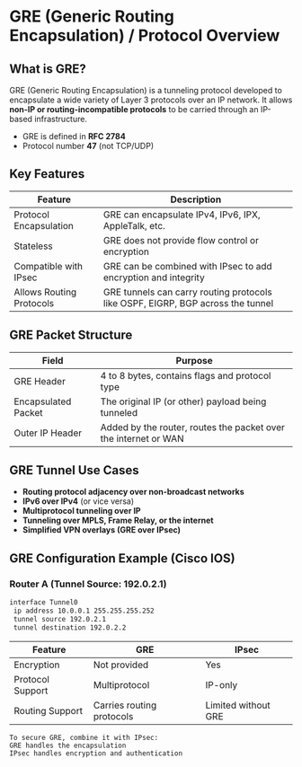 # GRE (Generic Routing Encapsulation) / Protocol Overview

## What is GRE?

GRE (Generic Routing Encapsulation) is a tunneling protocol developed to encapsulate a wide variety of Layer 3 protocols over an IP network. It allows **non-IP or routing-incompatible protocols** to be carried through an IP-based infrastructure.

- GRE is defined in **RFC 2784**
- Protocol number **47** (not TCP/UDP)

## Key Features

| Feature            | Description |
|--------------------|-------------|
| Protocol Encapsulation | GRE can encapsulate IPv4, IPv6, IPX, AppleTalk, etc. |
| Stateless | GRE does not provide flow control or encryption |
| Compatible with IPsec | GRE can be combined with IPsec to add encryption and integrity |
| Allows Routing Protocols | GRE tunnels can carry routing protocols like OSPF, EIGRP, BGP across the tunnel |

## GRE Packet Structure

| Field               | Purpose |
|---------------------|---------|
| GRE Header          | 4 to 8 bytes, contains flags and protocol type |
| Encapsulated Packet | The original IP (or other) payload being tunneled |
| Outer IP Header     | Added by the router, routes the packet over the internet or WAN |

## GRE Tunnel Use Cases

- **Routing protocol adjacency over non-broadcast networks**
- **IPv6 over IPv4** (or vice versa)
- **Multiprotocol tunneling over IP**
- **Tunneling over MPLS, Frame Relay, or the internet**
- **Simplified VPN overlays (GRE over IPsec)**

## GRE Configuration Example (Cisco IOS)

### Router A (Tunnel Source: 192.0.2.1)
```bash
interface Tunnel0
 ip address 10.0.0.1 255.255.255.252
 tunnel source 192.0.2.1
 tunnel destination 192.0.2.2
```

| Feature          | GRE                         | IPsec                 |
| ---------------- | --------------------------- | --------------------- |
| Encryption       | Not provided              | Yes                 |
| Protocol Support | Multiprotocol             | IP-only             |
| Routing Support  | Carries routing protocols | Limited without GRE |

```
To secure GRE, combine it with IPsec:
GRE handles the encapsulation
IPsec handles encryption and authentication
```

